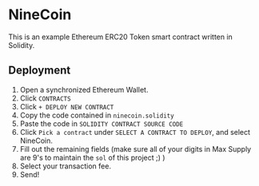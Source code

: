 # NineCoin

This is an example Ethereum ERC20 Token smart contract written in Solidity.

## Deployment

1. Open a synchronized Ethereum Wallet.
2. Click `CONTRACTS`
3. Click `+ DEPLOY NEW CONTRACT`
4. Copy the code contained in `ninecoin.solidity`
5. Paste the code in `SOLIDITY CONTRACT SOURCE CODE`
6. Click `Pick a contract` under `SELECT A CONTRACT TO DEPLOY`, and select NineCoin.
7. Fill out the remaining fields (make sure all of your digits in Max Supply are 9's to maintain the `sol` of this project ;) )
8. Select your transaction fee.
9. Send!
